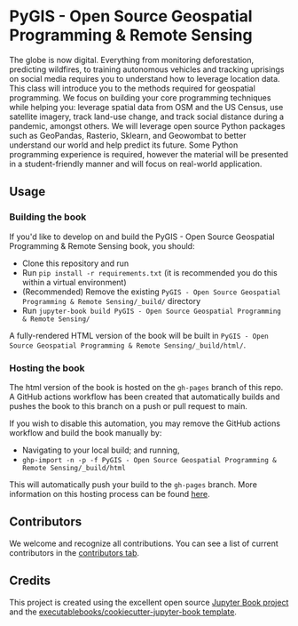 # PyGIS - Open Source Geospatial Programming & Remote Sensing

The globe is now digital. Everything from monitoring deforestation, predicting wildfires, to training autonomous vehicles and tracking uprisings on social media requires you to understand how to leverage location data. This class will introduce you to the methods required for geospatial programming. We focus on building your core programming techniques while helping you: leverage spatial data from OSM and the US Census, use satellite imagery, track land-use change, and track social distance during a pandemic, amongst others. We will leverage open source Python packages such as GeoPandas, Rasterio, Sklearn, and Geowombat to better understand our world and help predict its future. Some Python programming experience is required, however the material will be presented in a student-friendly manner and will focus on real-world application. 

## Usage

### Building the book

If you'd like to develop on and build the PyGIS - Open Source Geospatial Programming & Remote Sensing book, you should:

- Clone this repository and run
- Run `pip install -r requirements.txt` (it is recommended you do this within a virtual environment)
- (Recommended) Remove the existing `PyGIS - Open Source Geospatial Programming & Remote Sensing/_build/` directory
- Run `jupyter-book build PyGIS - Open Source Geospatial Programming & Remote Sensing/`

A fully-rendered HTML version of the book will be built in `PyGIS - Open Source Geospatial Programming & Remote Sensing/_build/html/`.

### Hosting the book

The html version of the book is hosted on the `gh-pages` branch of this repo. A GitHub actions workflow has been created that automatically builds and pushes the book to this branch on a push or pull request to main.

If you wish to disable this automation, you may remove the GitHub actions workflow and build the book manually by:

- Navigating to your local build; and running,
- `ghp-import -n -p -f PyGIS - Open Source Geospatial Programming & Remote Sensing/_build/html`

This will automatically push your build to the `gh-pages` branch. More information on this hosting process can be found [here](https://jupyterbook.org/publish/gh-pages.html#manually-host-your-book-with-github-pages).

## Contributors

We welcome and recognize all contributions. You can see a list of current contributors in the [contributors tab](https://github.com/mmann1123/pygis/graphs/contributors).

## Credits

This project is created using the excellent open source [Jupyter Book project](https://jupyterbook.org/) and the [executablebooks/cookiecutter-jupyter-book template](https://github.com/executablebooks/cookiecutter-jupyter-book).

